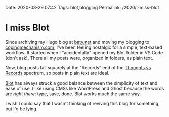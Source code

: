 Date: 2020-03-29 07:42
Tags: blot,blogging
Permalink: /2020/i-miss-blot

# I miss Blot

Since archiving my Hugo blog at [baty.net](https://baty.net) and moving my blogging to [copingmechanism.com](https://copingmechanism.com), I've been feeling nostalgic for a simple, text-based workflow. It started when I "accidentally" opened my Blot folder in VS Code (don't ask). There all my posts were, organized in folders, as plain text. 

Now, blog posts fall squarely at the "Records" end of the [Thoughts vs Records](https://copingmechanism.com/2020/thoughts-vs-records/) spectrum, so posts in plain text are ideal. 

[Blot](https://blot.im) has always struck a good balance between the simplicity of text and ease of use. I like using CMSs like WordPress and Ghost because the words are _right there_: type, save, done. Blot works much the same way.

I wish I could say that I wasn't thinking of reviving this blog for something, but I'd be lying.